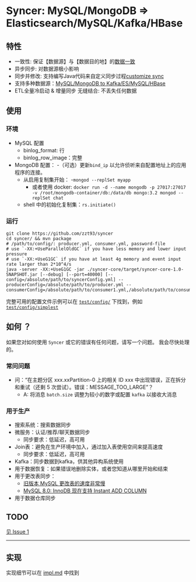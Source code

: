 
# Syncer: MySQL/MongoDB => Elasticsearch/MySQL/Kafka/HBase

## 特性

- 一致性: 保证【数据源】与【数据目的地】的[数据一致](doc/consistency_CN.md)
- 异步同步: 对数据源极小影响
- 同步并修改: 支持编写Java代码来自定义同步过程[customize sync](doc/detail-feature.md)
- 支持多种数据源：[MySQL/MongoDB to Kafka/ES/MySQL/HBase](doc/detail-feature.md)
- ETL全量冷启动 & 增量同步 无缝结合: 不丢失任何数据


## 使用

### 环境

- MySQL 配置
    - binlog_format: 行
    - binlog_row_image：完整
- MongoDB 配置：
  -（可选）更新`bind_ip` 以允许侦听来自配置地址上的应用程序的连接。
    - 从启用复制集开始：
      -`mongod --replSet myapp`
        - 或者使用 docker: `docker run -d --name mongodb -p 27017:27017 -v /root/mongodb-container/db:/data/db mongo:3.2 mongod --replSet chat`
    - shell 中的初始化复制集：`rs.initiate()`
      
### 运行
```
git clone https://github.com/zzt93/syncer
cd syncer/ && mvn package
# /path/to/config/: producer.yml, consumer.yml, password-file
# use `-XX:+UseParallelOldGC` if you have less memory and lower input pressure
# use `-XX:+UseG1GC` if you have at least 4g memory and event input rate larger than 2*10^4/s
java -server -XX:+UseG1GC -jar ./syncer-core/target/syncer-core-1.0-SNAPSHOT.jar [--debug] [--port=40000] [--config=/absolute/path/to/syncerConfig.yml] --producerConfig=/absolute/path/to/producer.yml --consumerConfig=/absolute/path/to/consumer1.yml,/absolute/path/to/consumer2.yml
```
完整可用的配置文件示例可以在 [`test/config/`](test/config/) 下找到，例如 [`test/config/simplest`](test/config/simplest)

## 如何 ？

如果您对如何使用 `Syncer` 或它的错误有任何问题，请写一个问题。
我会尽快处理的。
 
### 常问问题

- 问：“在主题分区 xxx.xxPartition-0 上的相关 ID xxx 中出现错误，正在拆分和重试（还剩 5 次尝试）。错误：MESSAGE_TOO_LARGE”？
    - A: 将消息 `batch.size` 调整为较小的数字或配置 `kafka` 以接收大消息


### 用于生产
- 搜索系统：搜索数据同步
- 微服务：认证/推荐/聊天数据同步
    - 同步要求：低延迟，高可用
- Join表：避免在生产环境中加入，通过加入表使用空间来提高速度
    - 同步要求：低延迟，高可用
- Kafka：同步数据到kafka，供其他异构系统使用
- 用于数据恢复：如果错误地删除实体，或者您知道从哪里开始和结束
- 用于更改表同步：
    - [旧版本 MySQL 更改表的速度非常慢](https://stackoverflow.com/questions/12774709/mysql-very-slow-for-alter-table-query)
    - [MySQL 8.0: InnoDB 现在支持 Instant ADD COLUMN](https://mysqlserverteam.com/mysql-8-0-innodb-now-supports-instant-add-column/)
- 用于数据仓库同步

## TODO
[见 Issue 1](https://github.com/zzt93/syncer/issues/1)

---

## 实现
实现细节可以在 [impl.md](doc/impl.md) 中找到
